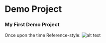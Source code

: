 # Demo Project
### My First Demo Project

Once upon the time
Reference-style: 
![alt text][logo]

[logo]: http://peacefulanarchism.com/wp-content/uploads/2014/11/Pale-Blue-Dot-2-450x380.jpg "Logo Title Text 2"
